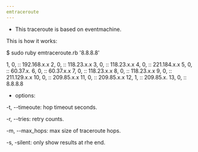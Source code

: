 ```yaml
---
emtraceroute
---
```


- This traceroute is based on eventmachine.

This is how it works:

$ sudo ruby emtraceroute.rb '8.8.8.8'

1, 0, :: 192.168.x.x
2, 0, :: 118.23.x.x
3, 0, :: 118.23.x.x
4, 0, :: 221.184.x.x
5, 0, :: 60.37.x.
6, 0, :: 60.37.x.x
7, 0, :: 118.23.x.x
8, 0, :: 118.23.x.x
9, 0, :: 211.129.x.x
10, 0, :: 209.85.x.x
11, 0, :: 209.85.x.x
12, 1, :: 209.85.x.
13, 0, :: 8.8.8.8


- options:

-t, --timeoute: hop timeout seconds.

-r, --tries: retry counts.

-m, --max_hops: max size of traceroute hops.

-s, -silent: only show results at rhe end.